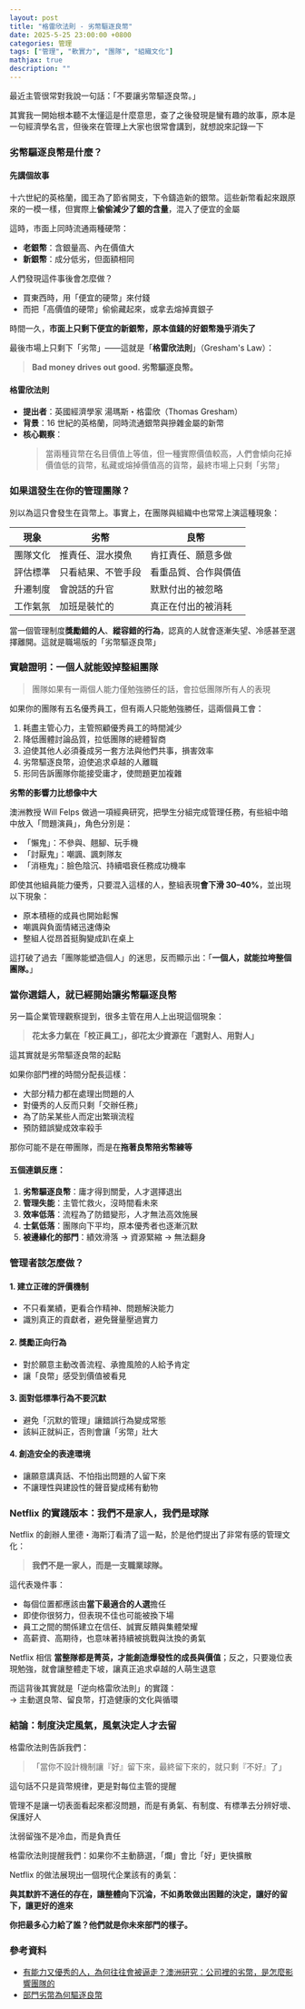 ```yaml
---
layout: post
title: "格雷欣法則 - 劣幣驅逐良幣"
date: 2025-5-25 23:00:00 +0800
categories: 管理
tags: ["管理", "軟實力", "團隊", "組織文化"]
mathjax: true
description: ""
---
```


最近主管很常對我說一句話：「不要讓劣幣驅逐良幣。」

其實我一開始根本聽不太懂這是什麼意思，查了之後發現是蠻有趣的故事，原本是一句經濟學名言，但後來在管理上大家也很常會講到，就想說來記錄一下

### 劣幣驅逐良幣是什麼？

#### 先講個故事

十六世紀的英格蘭，國王為了節省開支，下令鑄造新的銀幣。這些新幣看起來跟原來的一模一樣，但實際上**偷偷減少了銀的含量**，混入了便宜的金屬

這時，市面上同時流通兩種硬幣：

- **老銀幣**：含銀量高、內在價值大
- **新銀幣**：成分低劣，但面額相同

人們發現這件事後會怎麼做？
- 買東西時，用「便宜的硬幣」來付錢  
- 而把「高價值的硬幣」偷偷藏起來，或拿去熔掉賣銀子

時間一久，**市面上只剩下便宜的新銀幣，原本值錢的好銀幣幾乎消失了**

最後市場上只剩下「劣幣」——這就是「**格雷欣法則**」（Gresham's Law）：  
> **Bad money drives out good. 劣幣驅逐良幣。**

#### 格雷欣法則

- **提出者**：英國經濟學家 湯瑪斯・格雷欣（Thomas Gresham）
- **背景**：16 世紀的英格蘭，同時流通銀幣與摻雜金屬的新幣
- **核心觀察**：
  > 當兩種貨幣在名目價值上等值，但一種實際價值較高，人們會傾向花掉價值低的貨幣，私藏或熔掉價值高的貨幣，最終市場上只剩「劣幣」

### 如果這發生在你的管理團隊？

別以為這只會發生在貨幣上。事實上，在團隊與組織中也常常上演這種現象：

| 現象 | 劣幣 | 良幣 |
|------|------|------|
| 團隊文化 | 推責任、混水摸魚 | 肯扛責任、願意多做 |
| 評估標準 | 只看結果、不管手段 | 看重品質、合作與價值 |
| 升遷制度 | 會說話的升官 | 默默付出的被忽略 |
| 工作氣氛 | 加班是裝忙的 | 真正在付出的被消耗 |

當一個管理制度**獎勵錯的人**、**縱容錯的行為**，認真的人就會逐漸失望、冷感甚至選擇離開。這就是職場版的「劣幣驅逐良幣」

### 實驗證明：一個人就能毀掉整組團隊

> 團隊如果有一兩個人能力僅勉強勝任的話，會拉低團隊所有人的表現

如果你的團隊有五名優秀員工，但有兩人只能勉強勝任，這兩個員工會：

1. 耗盡主管心力，主管照顧優秀員工的時間減少
2. 降低團體討論品質，拉低團隊的總體智商
3. 迫使其他人必須養成另一套方法與他們共事，損害效率
4. 劣幣驅逐良幣，迫使追求卓越的人離職
5. 形同告訴團隊你能接受庸才，使問題更加複雜 

**劣幣的影響力比想像中大**

澳洲教授 Will Felps 做過一項經典研究，把學生分組完成管理任務，有些組中暗中放入「問題演員」，角色分別是：

- 「懶鬼」：不參與、翹腳、玩手機  
- 「討厭鬼」：嘲諷、諷刺隊友  
- 「消極鬼」：臉色陰沉、持續唱衰任務成功機率  

即使其他組員能力優秀，只要混入這樣的人，整組表現**會下滑 30–40%**，並出現以下現象：

- 原本積極的成員也開始鬆懈  
- 嘲諷與負面情緒迅速傳染  
- 整組人從昂首挺胸變成趴在桌上

這打破了過去「團隊能塑造個人」的迷思，反而顯示出：「**一個人，就能拉垮整個團隊。**」

### 當你選錯人，就已經開始讓劣幣驅逐良幣

另一篇企業管理觀察提到，很多主管在用人上出現這個現象：

> **花太多力氣在「校正員工」，卻花太少資源在「選對人、用對人」**

這其實就是劣幣驅逐良幣的起點

如果你部門裡的時間分配長這樣：

- 大部分精力都在處理出問題的人  
- 對優秀的人反而只剩「交辦任務」
- 為了防呆某些人而定出繁瑣流程  
- 預防錯誤變成效率殺手  

那你可能不是在帶團隊，而是在**拖著良幣陪劣幣練等**

#### 五個連鎖反應：

1. **劣幣驅逐良幣**：庸才得到關愛，人才選擇退出  
2. **管理失能**：主管忙救火，沒時間看未來  
3. **效率低落**：流程為了防錯變形，人才無法高效施展  
4. **士氣低落**：團隊向下平均，原本優秀者也逐漸沉默  
5. **被邊緣化的部門**：績效滑落 → 資源緊縮 → 無法翻身  

### 管理者該怎麼做？

#### 1. 建立正確的評價機制  
- 不只看業績，更看合作精神、問題解決能力
- 識別真正的貢獻者，避免聲量壓過實力

#### 2. 獎勵正向行為  
- 對於願意主動改善流程、承擔風險的人給予肯定
- 讓「良幣」感受到價值被看見

#### 3. 面對低標準行為不要沉默  
- 避免「沉默的管理」讓錯誤行為變成常態
- 該糾正就糾正，否則會讓「劣幣」壯大

#### 4. 創造安全的表達環境  
- 讓願意講真話、不怕指出問題的人留下來
- 不讓理性與建設性的聲音變成稀有動物

### Netflix 的實踐版本：我們不是家人，我們是球隊

Netflix 的創辦人里德・海斯汀看清了這一點，於是他們提出了非常有感的管理文化：

> **我們不是一家人，而是一支職業球隊。**

這代表幾件事：

- 每個位置都應該由**當下最適合的人選**擔任
- 即使你很努力，但表現不佳也可能被換下場
- 員工之間的關係建立在信任、誠實反饋與集體榮耀
- 高薪資、高期待，也意味著持續被挑戰與汰換的勇氣

Netflix 相信 **當整隊都是菁英，才能創造爆發性的成長與價值**；反之，只要幾位表現勉強，就會讓整體走下坡，讓真正追求卓越的人萌生退意

而這背後其實就是「逆向格雷欣法則」的實踐：  
→ 主動選良幣、留良幣，打造健康的文化與循環

### 結論：制度決定風氣，風氣決定人才去留

格雷欣法則告訴我們：
> 「當你不設計機制讓『好』留下來，最終留下來的，就只剩『不好』了」

這句話不只是貨幣規律，更是對每位主管的提醒

管理不是讓一切表面看起來都沒問題，而是有勇氣、有制度、有標準去分辨好壞、保護好人

汰弱留強不是冷血，而是負責任

格雷欣法則提醒我們：如果你不主動篩選，「爛」會比「好」更快擴散

Netflix 的做法展現出一個現代企業該有的勇氣：

**與其默許不適任的存在，讓整體向下沉淪，不如勇敢做出困難的決定，讓好的留下，讓更好的進來**

**你把最多心力給了誰？他們就是你未來部門的樣子。**

### 參考資料

- [有能力又優秀的人，為何往往會被逼走？澳洲研究：公司裡的劣幣，是怎麼影響團隊的](https://www.cheers.com.tw/article/article.action?id=5098097&page=1)
- [部門劣幣為何驅逐良幣](https://www.projectup.net/article/view/id/16860)

